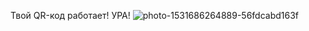 Твой QR-код работает! УРА! 
![photo-1531686264889-56fdcabd163f](https://user-images.githubusercontent.com/75616263/122772549-2ca4b180-d2b0-11eb-87f7-831413196ff4.jpeg)
